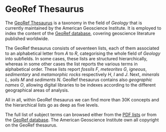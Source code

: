 # GeoRef Thesaurus

The [GeoRef Thesaurus](https://web.archive.org/web/20210304035445/https://www.americangeosciences.org/information/georef/thesaurus/lists) is a taxonomy in the field of *Geology* that is currently maintained by the American Geoscience Institute. It is employed to index the content of the [GeoRef database](https://pubs.geoscienceworld.org/georef), covering geoscience literature published worldwide. 

The GeoRef thesaurus consists of seventeen lists, each of them associated to an alphabetical letter from *A* to *R*, categorising the  whole field of *Geology* into subfields. In some cases, these lists are structured hierarchically, whereas in some other cases the list reports the various terms in alphabetical order. These lists report *fossils* *F*, *meteorites* *G*, *igneous*, *sedimentary* and *metamorphic rocks* respectively *H*, *I* and *J*. Next, *minerals* *L*, *soils* *M* and *sediments* *N*. GeoRef thesaurus contains also *geographic names* *O*, allowing digital libraries to be indexes according to the different geographical areas of analysis.

All in all, within GeoRef thesaurus we can find more than 30K concepts and the hierarchical lists go as deep as five levels.

The full list of subject terms can browsed either from the [PDF lists](https://www.americangeosciences.org/information/georef/thesaurus/lists) or from the [GeoRef database](https://pubs.geoscienceworld.org/georef/pages/subject_terms).
The American Geoscience Institute own all copyright on the GeoRef thesaurus.